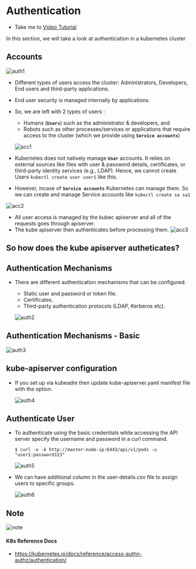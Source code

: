 # Authentication

- Take me to [Video Tutorial](https://kodekloud.com/topic/authentication/)

In this section, we will take a look at authentication in a kubernetes cluster

## Accounts

![auth1](../../images/auth1.PNG)

- Different types of users access the cluster: Administrators, Developers, End users and third-party applications.
- End user security is managed internally by applications.
- So, we are left with 2 types of users :
  
  - Humans (**`Users`**) such as the administrator & developers, and
  - Robots such as other processes/services or applications that require access to the cluster (which we provide using **`Service accounts`**)
  
  ![acc1](../../images/acc1.PNG)
- Kubernetes does not natively manage **`User`** accounts. It relies on external sources like files with user & password details, certificates, or third-party identity services (e.g., LDAP). Hence, we cannot create Users `kubectl create user user1`  like this.
- However, incase of **`Service accounts`** Kubernetes can manage them. So we can create and manage Service accounts like `kubectl create sa sa1`

![acc2](../../images/acc2.PNG)

- All user access is managed by the kubec apiserver and all of the requests goes through apiserver.
- The kube apiserver then authenticates before processing them.
  ![acc3](../../images/acc3.PNG)

## So how does the kube apiserver autheticates?

## Authentication Mechanisms

- There are different authentication mechanisms that can be configured.
  
  - Static user and password or token file.
  - Certificates.
  - Third-party authentication protocols (LDAP, Kerberos etc).
  
  ![auth2](../../images/auth2.PNG)

## Authentication Mechanisms - Basic

![auth3](../../images/auth3.PNG)

## kube-apiserver configuration

- If you set up via kubeadm then update kube-apiserver.yaml manifest file with the option.
  
  ![auth4](../../images/auth4.PNG)

## Authenticate User

- To authenticate using the basic credentials while accessing the API server specify the username and password in a curl command.
  
  ```
  $ curl -v -k http://master-node-ip:6443/api/v1/pods -u "user1:password123"
  ```
  
  ![auth5](../../images/auth5.PNG)
- We can have additional column in the user-details.csv file to assign users to specific groups.
  
  ![auth6](../../images/auth6.PNG)

## Note

![note](../../images/note.PNG)

#### K8s Reference Docs

- https://kubernetes.io/docs/reference/access-authn-authz/authentication/

